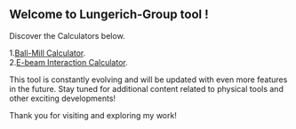 ## Welcome to Lungerich-Group tool !
Discover the Calculators below.
<br>

1.<a target="blank" href="https://lungerich-group.github.io/Ball-mill-calculator//">Ball-Mill Calculator</a>.
<br>
2.<a target="blank" href="https://jongseong94.github.io/E-beam-interaction-calculator/">E-beam Interaction Calculator</a>.
<br>

This tool is constantly evolving and will be updated with even more features in the future.
Stay tuned for additional content related to physical tools and other exciting developments!

Thank you for visiting and exploring my work!
